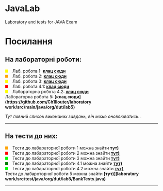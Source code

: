 # JavaLab
Laboratory and tests for JAVA Exam
# Посилання
##  На лабораторні роботи:
<span style="width: 10px; height: 10px; background-color: yellow; display: inline-block; margin-right: 10px;"></span>
Лаб. робота 1: **[клац сюди](laboratory%20work%2Fsrc%2Fmain%2Fjava%2Forg%2Fdut%2Flab1)**
<br />
<span style="width: 10px; height: 10px; background-color: orange; display: inline-block; margin-right: 10px;"></span>
Лаб. робота 2: **[клац сюди](laboratory%20work%2Fsrc%2Fmain%2Fjava%2Forg%2Fdut%2Flab2)**
<br />
<span style="width: 10px; height: 10px; background-color: yellow; display: inline-block; margin-right: 10px;"></span>
Лаб. робота 3: **[клац сюди](laboratory%20work%2Fsrc%2Fmain%2Fjava%2Forg%2Fdut%2Flab3)**
<br />
<span style="width: 10px; height: 10px; background-color: red; display: inline-block; margin-right: 10px;"></span>
Лаб. робота 4.1: **[клац сюди](https://github.com/Ch1llouter/JavaLab/tree/main/lab41)**
<br />
<span style="width: 10px; height: 10px; background-color: yellow; display: inline-block; margin-right: 10px;"></span>
Лабораторна робота 4.2: **[клац сюди](https://github.com/Ch1llouter/JavaLab/tree/main/lab42)**
<br />
Лабораторна робота 5: **[клац сюди](https://github.com/Ch1llouter/laboratory work/src/main/java/org/dut/lab5)**
<br />

*Тут повний список виконаних завдань, він може оновлюватись..*

---

## На тести до них:
<span style="width: 10px; height: 10px; background-color: orange; display: inline-block; margin-right: 10px;"></span>
Тести до лабараторної роботи 1 можна знайти **[тут)](laboratory%20work%2Fsrc%2Ftest%2Fjava%2Forg%2Fdut%2Flab1)**
<br />
<span style="width: 10px; height: 10px; background-color: red; display: inline-block; margin-right: 10px;"></span>
Тести до лабараторної роботи 2 можна знайти **[тут)](laboratory%20work%2Fsrc%2Ftest%2Fjava%2Forg%2Fdut%2Flab2)**
<br />
<span style="width: 10px; height: 10px; background-color: lime; display: inline-block; margin-right: 10px;"></span>
Тести до лабараторної роботи 3 можна знайти **[тут)](laboratory%20work%2Fsrc%2Ftest%2Fjava%2Forg%2Fdut%2Flab3)**
<br />
<span style="width: 10px; height: 10px; background-color: green; display: inline-block; margin-right: 10px;"></span>
Тести до лабараторної роботи 4.1 можна знайти **[тут)](laboratory%20work%2Fsrc%2Ftest%2Fjava%2Forg%2Fdut%2Flab41)**
<br />
<span style="width: 10px; height: 10px; background-color: lime; display: inline-block; margin-right: 10px;"></span>
Тести до лабараторної роботи 4.2 можна знайти **[тут)](laboratory%20work%2Fsrc%2Ftest%2Fjava%2Forg%2Fdut%2Flab42)**
<br />
Тести до лабароторної роботи 5 можна знайти **[тут)](laboratory work/src/test/java/org/dut/lab5/BankTests.java)**
<br />


---
